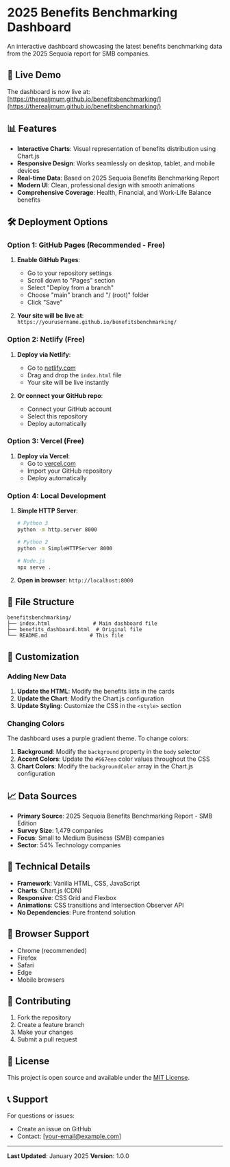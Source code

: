 # 2025 Benefits Benchmarking Dashboard

An interactive dashboard showcasing the latest benefits benchmarking data from the 2025 Sequoia report for SMB companies.

## 🚀 Live Demo

The dashboard is now live at: [https://therealjmum.github.io/benefitsbenchmarking/](https://therealjmum.github.io/benefitsbenchmarking/)

## 📊 Features

- **Interactive Charts**: Visual representation of benefits distribution using Chart.js
- **Responsive Design**: Works seamlessly on desktop, tablet, and mobile devices
- **Real-time Data**: Based on 2025 Sequoia Benefits Benchmarking Report
- **Modern UI**: Clean, professional design with smooth animations
- **Comprehensive Coverage**: Health, Financial, and Work-Life Balance benefits

## 🛠️ Deployment Options

### Option 1: GitHub Pages (Recommended - Free)

1. **Enable GitHub Pages**:
   - Go to your repository settings
   - Scroll down to "Pages" section
   - Select "Deploy from a branch"
   - Choose "main" branch and "/ (root)" folder
   - Click "Save"

2. **Your site will be live at**: `https://yourusername.github.io/benefitsbenchmarking/`

### Option 2: Netlify (Free)

1. **Deploy via Netlify**:
   - Go to [netlify.com](https://netlify.com)
   - Drag and drop the `index.html` file
   - Your site will be live instantly

2. **Or connect your GitHub repo**:
   - Connect your GitHub account
   - Select this repository
   - Deploy automatically

### Option 3: Vercel (Free)

1. **Deploy via Vercel**:
   - Go to [vercel.com](https://vercel.com)
   - Import your GitHub repository
   - Deploy automatically

### Option 4: Local Development

1. **Simple HTTP Server**:
   ```bash
   # Python 3
   python -m http.server 8000
   
   # Python 2
   python -m SimpleHTTPServer 8000
   
   # Node.js
   npx serve .
   ```

2. **Open in browser**: `http://localhost:8000`

## 📁 File Structure

```
benefitsbenchmarking/
├── index.html              # Main dashboard file
├── benefits_dashboard.html  # Original file
└── README.md              # This file
```

## 🎨 Customization

### Adding New Data

1. **Update the HTML**: Modify the benefits lists in the cards
2. **Update the Chart**: Modify the Chart.js configuration
3. **Update Styling**: Customize the CSS in the `<style>` section

### Changing Colors

The dashboard uses a purple gradient theme. To change colors:

1. **Background**: Modify the `background` property in the `body` selector
2. **Accent Colors**: Update the `#667eea` color values throughout the CSS
3. **Chart Colors**: Modify the `backgroundColor` array in the Chart.js configuration

## 📈 Data Sources

- **Primary Source**: 2025 Sequoia Benefits Benchmarking Report - SMB Edition
- **Survey Size**: 1,479 companies
- **Focus**: Small to Medium Business (SMB) companies
- **Sector**: 54% Technology companies

## 🔧 Technical Details

- **Framework**: Vanilla HTML, CSS, JavaScript
- **Charts**: Chart.js (CDN)
- **Responsive**: CSS Grid and Flexbox
- **Animations**: CSS transitions and Intersection Observer API
- **No Dependencies**: Pure frontend solution

## 📱 Browser Support

- Chrome (recommended)
- Firefox
- Safari
- Edge
- Mobile browsers

## 🤝 Contributing

1. Fork the repository
2. Create a feature branch
3. Make your changes
4. Submit a pull request

## 📄 License

This project is open source and available under the [MIT License](LICENSE).

## 📞 Support

For questions or issues:
- Create an issue on GitHub
- Contact: [your-email@example.com]

---

**Last Updated**: January 2025
**Version**: 1.0.0 